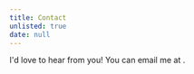 ```yaml
---
title: Contact
unlisted: true
date: null
---
```


I'd love to hear from you! You can email me at <a data-email></a>.
